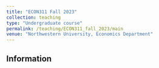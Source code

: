 ```yaml
---
title: "ECON311 Fall 2023"
collection: teaching
type: "Undergraduate course"
permalink: /teaching/ECON311_fall_2023/main
venue: "Northwestern University, Economics Department"
---
```


## Information

